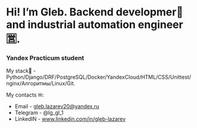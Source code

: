 # Hi! I’m Gleb. Backend developmer🐍 and industrial automation engineer🈺.
### Yandex Practicum student

My stack🔧 - Python/Django/DRF/PostgreSQL/Docker/YandexCloud/HTML/CSS/Unittest/nginx/Алгоритмы/Linux/Git.

My сontacts ✉:
- Email - gleb.lazarev20@yandex.ru 
- Telegram - @lg_gl_1
- LinkedIN - www.linkedin.com/in/gleb-lazarev

